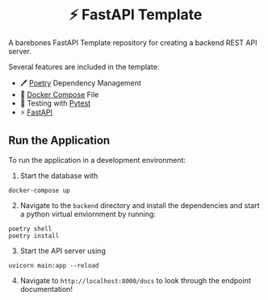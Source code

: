 <h1 style="text-align:center">⚡ FastAPI Template</h1>
A barebones FastAPI Template repository for creating a backend REST API server.

Several features are included in the template:
- 🖊️ [Poetry](https://python-poetry.org/docs/master/) Dependency Management 
- 🐋 [Docker Compose](https://docs.docker.com/compose/) File
- 🧪 Testing with [Pytest](https://docs.pytest.org/en/6.2.x/) 
- ⚡ [FastAPI](https://fastapi.tiangolo.com/) 

## Run the Application
To run the application in a development environment:
1. Start the database with 
```
docker-compose up
```
2. Navigate to the `backend` directory and install the dependencies and start a python virtual enviornment by running:
```
poetry shell
poetry install
```

3. Start the API server using 
```
uvicorn main:app --reload
```

4. Navigate to `http://localhost:8000/docs` to look through the endpoint documentation!




